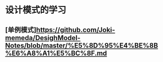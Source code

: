 设计模式的学习
============
[单例模式]https://github.com/Joki-memeda/DesighModel-Notes/blob/master/%E5%8D%95%E4%BE%8B%E6%A8%A1%E5%BC%8F.md
-----
